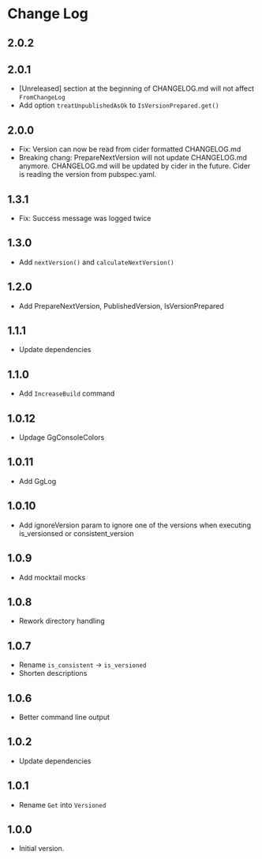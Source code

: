 # Change Log

## 2.0.2

## 2.0.1

- [Unreleased] section at the beginning of CHANGELOG.md will not affect `FromChangeLog`
- Add option `treatUnpublishedAsOk` to `IsVersionPrepared.get()`

## 2.0.0

- Fix: Version can now be read from cider formatted CHANGELOG.md
- Breaking chang: PrepareNextVersion will not update CHANGELOG.md anymore.
  CHANGELOG.md will be updated by cider in the future. Cider is reading
  the version from pubspec.yaml.

## 1.3.1

- Fix: Success message was logged twice

## 1.3.0

- Add `nextVersion()` and `calculateNextVersion()`

## 1.2.0

- Add PrepareNextVersion, PublishedVersion, IsVersionPrepared

## 1.1.1

- Update dependencies

## 1.1.0

- Add `IncreaseBuild` command

## 1.0.12

- Updage GgConsoleColors

## 1.0.11

- Add GgLog

## 1.0.10

- Add ignoreVersion param to ignore one of the versions when executing
  is_versionsed or consistent_version

## 1.0.9

- Add mocktail mocks

## 1.0.8

- Rework directory handling

## 1.0.7

- Rename `is_consistent` -> `is_versioned`
- Shorten descriptions

## 1.0.6

- Better command line output

## 1.0.2

- Update dependencies

## 1.0.1

- Rename `Get` into `Versioned`

## 1.0.0

- Initial version.
